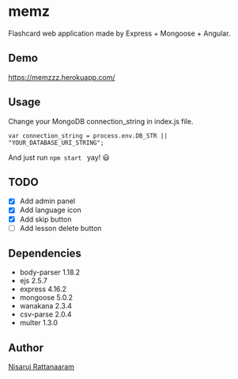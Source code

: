 # memz
Flashcard web application made by Express + Mongoose + Angular.

## Demo ##
https://memzzz.herokuapp.com/

## Usage ##
Change your MongoDB connection_string in index.js file.
```
var connection_string = process.env.DB_STR || "YOUR_DATABASE_URI_STRING";
```
And just run `npm start ` yay! :smiley:

## TODO ##
- [x] Add admin panel
- [x] Add language icon
- [x] Add skip button
- [ ] Add lesson delete button

## Dependencies ##
- body-parser 1.18.2
- ejs 2.5.7
- express 4.16.2
- mongoose 5.0.2
- wanakana 2.3.4
- csv-parse 2.0.4
- multer 1.3.0

## Author ##
[Nisaruj Rattanaaram](https://github.com/nisaruj)
